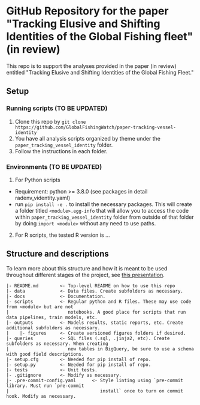 # GitHub Repository for the paper "Tracking Elusive and Shifting Identities of the Global Fishing fleet" (in review)

This repo is to support the analyses provided in the paper (in review) entitled "Tracking Elusive and Shifting Identities of the Global Fishing Fleet."

## Setup

### Running scripts (TO BE UPDATED)

1. Clone this repo by `git clone https://github.com/GlobalFishingWatch/paper-tracking-vessel-identity` 
2. You have all analysis scripts organized by theme under the `paper_tracking_vessel_identity` folder.
3. Follow the instructions in each folder.

### Environments (TO BE UPDATED)

1. For Python scripts
  * Requirement: python >= 3.8.0 (see packages in detail radenv_videntity.yaml)
  * run `pip install -e .` to install the necessary packages. This will create a folder titled `<module>.egg-info` that will allow you to access the code within `paper_tracking_vessel_identity` folder from outside of that folder by doing `import <module>` without any need to use paths.
2. For R scripts, the tested R version is ... 


## Structure and descriptions

To learn more about this structure and how it is meant to be used throughout different stages of the project, see [this presentation](https://docs.google.com/presentation/d/1E51s4VhcLzCwN_v_yeOpaGLtNEF5fcZanlO1lRsmGiw/edit?usp=sharing).

    |- README.md		<- Top-level README on how to use this repo
    |- data			    <- Data files. Create subfolders as necessary.
    |- docs			    <- Documentation.
    |- scripts		    <- Regular python and R files. These may use code from <module> but are not
    |				       notebooks. A good place for scripts that run data pipelines, train models, etc.
    |- outputs		    <- Models results, static reports, etc. Create  additional subfolders as necessary.
    |    |- figures	    <- Create versioned figures folders if desired.
    |- queries		    <- SQL files (.sql, .jinja2, etc). Create subfolders as necessary. When creating
    |				       new tables in BigQuery, be sure to use a schema with good field descriptions.
    |- setup.cfg		<- Needed for pip install of repo.
    |- setup.py		    <- Needed for pip install of repo.
    |- tests		    <- Unit tests.
    |- .gitignore	    <- Modify as necessary.
    |- .pre-commit-config.yaml	    <- Style linting using `pre-commit library. Must run `pre-commit
    |                                  install` once to turn on commit hook. Modify as necessary.
